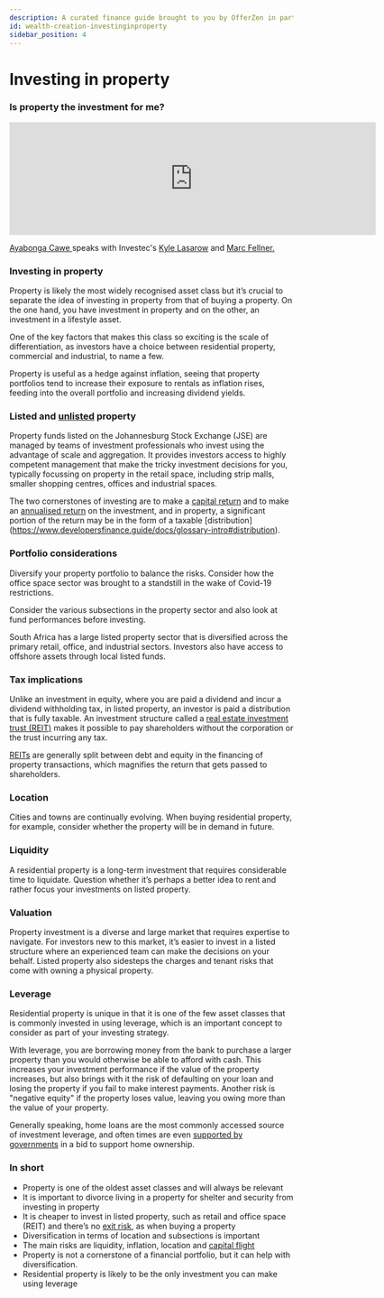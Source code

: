 ```yaml
---
description: A curated finance guide brought to you by OfferZen in partnership with Investec.
id: wealth-creation-investinginproperty
sidebar_position: 4
---
```

# Investing in property
### Is property the investment for me?

<iframe
      width="650"
      height="200"
      src="https://open.spotify.com/embed/episode/3kZMxtIxKPpXSKdkxHs4fR"
      frameborder="0"
      allow="accelerometer; autoplay; encrypted-media; gyroscope; picture-in-picture"
      allowfullscreen
></iframe>

[Ayabonga Cawe ](https://www.linkedin.com/in/ayabonga-cawe-70942746/?originalSubdomain=za)speaks with Investec's [Kyle Lasarow](https://www.linkedin.com/in/kylelasarow/) and [Marc Fellner.](https://www.linkedin.com/in/marc-fellner-1244b2103/?originalSubdomain=za)


### Investing in property

Property is likely the most widely recognised asset class but it’s crucial to separate the idea of investing in property from that of buying a property. On the one hand, you have investment in property and on the other, an investment in a lifestyle asset.

One of the key factors that makes this class so exciting is the scale of differentiation, as investors have a choice between residential property, commercial and industrial, to name a few.

Property is useful as a hedge against inflation, seeing that property portfolios tend to increase their exposure to rentals as inflation rises, feeding into the overall portfolio and increasing dividend yields.

### Listed and [unlisted](https://www.developersfinance.guide/docs/glossary-intro#unlisted-property-funds) property

Property funds listed on the Johannesburg Stock Exchange (JSE) are managed by teams of investment professionals who invest using the advantage of scale and aggregation. It provides investors access to highly competent management that make the tricky investment decisions for you, typically focussing on property in the retail space, including strip malls, smaller shopping centres, offices and industrial spaces.

The two cornerstones of investing are to make a [capital return](https://www.developersfinance.guide/docs/glossary-intro#capital) and to make an [annualised return](https://www.developersfinance.guide/docs/glossary-intro#annualised-return) on the investment, and in property, a significant portion of the return may be in the form of a taxable [distribution] (https://www.developersfinance.guide/docs/glossary-intro#distribution).

### Portfolio considerations

Diversify your property portfolio to balance the risks. Consider how the office space sector was brought to a standstill in the wake of Covid-19 restrictions.

Consider the various subsections in the property sector and also look at fund performances before investing.

South Africa has a large listed property sector that is diversified across the primary retail, office, and industrial sectors. Investors also have access to offshore assets through local listed funds.

### Tax implications

Unlike an investment in equity, where you are paid a dividend and incur a dividend withholding tax, in listed property, an investor is paid a distribution that is fully taxable. An investment structure called a [real estate investment trust (REIT)](https://www.developersfinance.guide/docs/glossary-intro#real-estate-investment-trust-reit) makes it possible to pay shareholders without the corporation or the trust incurring any tax.

[REITs](https://www.developersfinance.guide/docs/glossary-intro#real-estate-investment-trust-reit) are generally split between debt and equity in the financing of property transactions, which magnifies the return that gets passed to shareholders.

### Location

Cities and towns are continually evolving. When buying residential property, for example, consider whether the property will be in demand in future.

### Liquidity

A residential property is a long-term investment that requires considerable time to liquidate. Question whether it’s perhaps a better idea to rent and rather focus your investments on listed property.

### Valuation

Property investment is a diverse and large market that requires expertise to navigate. For investors new to this market, it’s easier to invest in a listed structure where an experienced team can make the decisions on your behalf. Listed property also sidesteps the charges and tenant risks that come with owning a physical property.&#x20;

### Leverage

Residential property is unique in that it is one of the few asset classes that is commonly invested in using leverage, which is an important concept to consider as part of your investing strategy. 

With leverage, you are borrowing money from the bank to purchase a larger property than you would otherwise be able to afford with cash. This increases your investment performance if the value of the property increases, but also brings with it the risk of defaulting on your loan and losing the property if you fail to make interest payments. Another risk is "negative equity" if the property loses value, leaving you owing more than the value of your property. 

Generally speaking, home loans are the most commonly accessed source of investment leverage, and often times are even [supported by governments](https://www.westerncape.gov.za/service/finance-linked-individual-subsidy-programme-flisp) in a bid to support home ownership.

### In short

* Property is one of the oldest asset classes and will always be relevant&#x20;
* It is important to divorce living in a property for shelter and security from investing in property
* It is cheaper to invest in listed property, such as retail and office space (REIT) and there’s no [exit risk](https://www.developersfinance.guide/docs/glossary-intro#exit-risk), as when buying a property&#x20;
* Diversification in terms of location and subsections is important&#x20;
* The main risks are liquidity, inflation, location and [capital flight](https://www.developersfinance.guide/docs/glossary-intro#capital-flight)&#x20;
* Property is not a cornerstone of a financial portfolio, but it can help with diversification.
* Residential property is likely to be the only investment you can make using leverage
